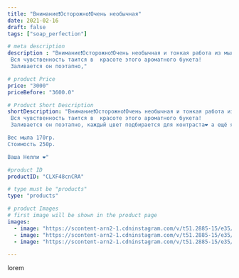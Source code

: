 ```yaml
---
title: "Внимание❗Осторожно❗Очень необычная"
date: 2021-02-16
draft: false
tags: ["soap_perfection"]

# meta description
description : "Внимание❗Осторожно❗Очень необычная и тонкая работа из мыла ручной работы😍
 Вся чувственность таится в  красоте этого ароматного букета!
 Заливается он поэтапно,"

# product Price
price: "3000"
priceBefore: "3600.0"

# Product Short Description
shortDescription: "Внимание❗Осторожно❗Очень необычная и тонкая работа из мыла ручной работы😍
 Вся чувственность таится в  красоте этого ароматного букета!
 Заливается он поэтапно, каждый цвет подбирается для контраста❤️ а ещё я как всегда делала его с любовью, как и каждую свою работу для вас дорогие друзья 💐

Вес мыла 170гр.
Стоимость 250р.

Ваша Нелли ❤️"

#product ID
productID: "CLXF48cnCRA"

# type must be "products"
type: "products"

# product Images
# first image will be shown in the product page
images:
  - image: "https://scontent-arn2-1.cdninstagram.com/v/t51.2885-15/e35/150391572_260413662161449_7423830216715112477_n.jpg?se=7&tp=1&_nc_ht=scontent-arn2-1.cdninstagram.com&_nc_cat=101&_nc_ohc=YaUEFpdkvEcAX-L6c_D&oh=0b0145f0739b742ad7c90ec11b75e0d9&oe=606A51A3&ig_cache_key=MjUxMDUwMTIxNzU5ODAyNzA5Ng%3D%3D.2"
  - image: "https://scontent-arn2-1.cdninstagram.com/v/t51.2885-15/e35/151348267_127848995887917_138988849882804759_n.jpg?se=7&tp=1&_nc_ht=scontent-arn2-1.cdninstagram.com&_nc_cat=109&_nc_ohc=8_4ROHYB9IcAX-tMGXg&oh=81e48837650266da955acdc14b96aead&oe=606AC8EC&ig_cache_key=MjUxMDUwMTIxNzU4OTc3MjIzMw%3D%3D.2"
  - image: "https://scontent-arn2-1.cdninstagram.com/v/t51.2885-15/e35/150876466_428653021685063_5805800232121879817_n.jpg?se=7&tp=1&_nc_ht=scontent-arn2-1.cdninstagram.com&_nc_cat=111&_nc_ohc=PLGPqLFtc9MAX-H-EvR&oh=e770cbe6113a24fcbded8f1c1f93ea8f&oe=606A05D3&ig_cache_key=MjUxMDUwMTIxNzQ2MzcxMDE5Ng%3D%3D.2"

---
```

lorem
